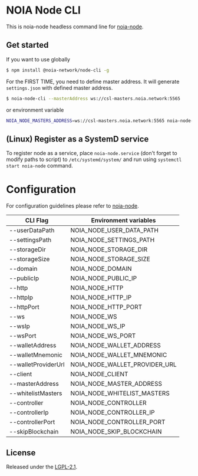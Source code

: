 # NOIA Node CLI

This is noia-node headless command line for [noia-node][noia-node].

## Get started

If you want to use globally

```sh
$ npm install @noia-network/node-cli -g
```

For the FIRST TIME, you need to define master address. It will generate `settings.json` with defined master address.

```sh
$ noia-node-cli --masterAddress ws://csl-masters.noia.network:5565
```

or environment variable

```sh
NOIA_NODE_MASTERS_ADDRESS=ws://csl-masters.noia.network:5565 noia-node-cli
```

## (Linux) Register as a SystemD service

To register node as a service, place `noia-node.service` (don't forget to modify paths to script) to `/etc/systemd/system/` and run using `systemctl start noia-node` command.

# Configuration

For configuration guidelines please refer to [noia-node](https://github.com/noia-network/noia-node#configuration).

| CLI Flag            | Environment variables         |
| ------------------- | ----------------------------- |
| --userDataPath      | NOIA_NODE_USER_DATA_PATH      |
| --settingsPath      | NOIA_NODE_SETTINGS_PATH       |
| --storageDir        | NOIA_NODE_STORAGE_DIR         |
| --storageSize       | NOIA_NODE_STORAGE_SIZE        |
| --domain            | NOIA_NODE_DOMAIN              |
| --publicIp          | NOIA_NODE_PUBLIC_IP           |
| --http              | NOIA_NODE_HTTP                |
| --httpIp            | NOIA_NODE_HTTP_IP             |
| --httpPort          | NOIA_NODE_HTTP_PORT           |
| --ws                | NOIA_NODE_WS                  |
| --wsIp              | NOIA_NODE_WS_IP               |
| --wsPort            | NOIA_NODE_WS_PORT             |
| --walletAddress     | NOIA_NODE_WALLET_ADDRESS      |
| --walletMnemonic    | NOIA_NODE_WALLET_MNEMONIC     |
| --walletProviderUrl | NOIA_NODE_WALLET_PROVIDER_URL |
| --client            | NOIA_NODE_CLIENT              |
| --masterAddress     | NOIA_NODE_MASTER_ADDRESS      |
| --whitelistMasters  | NOIA_NODE_WHITELIST_MASTERS   |
| --controller        | NOIA_NODE_CONTROLLER          |
| --controllerIp      | NOIA_NODE_CONTROLLER_IP       |
| --controllerPort    | NOIA_NODE_CONTROLLER_PORT     |
| --skipBlockchain    | NOIA_NODE_SKIP_BLOCKCHAIN     |

## License

Released under the [LGPL-2.1](LICENSE).

[noia-node]: https://github.com/noia-network/noia-node
